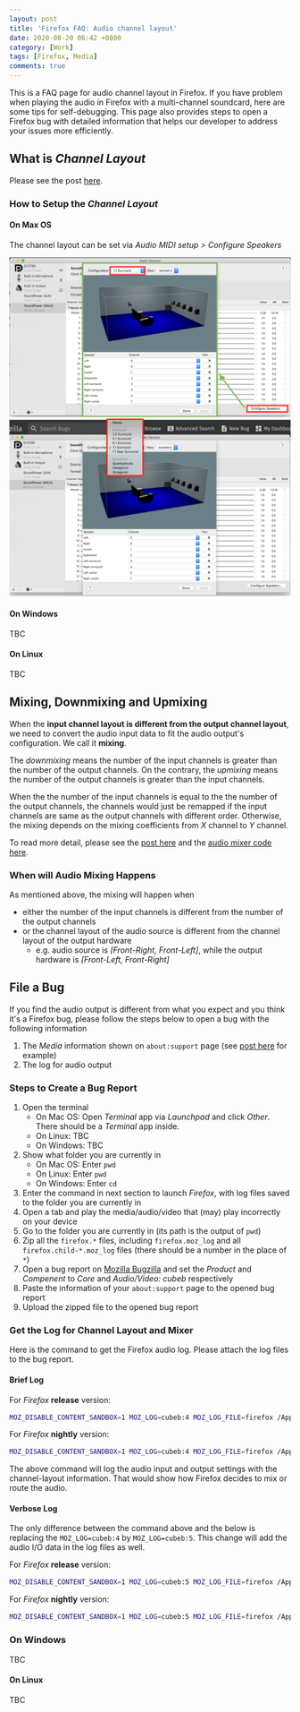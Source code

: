 ```yaml
---
layout: post
title: 'Firefox FAQ: Audio channel layout'
date: 2020-08-20 06:42 +0800
category: [Work]
tags: [Firefox, Media]
comments: true
---
```


This is a FAQ page for audio channel layout in Firefox.
If you have problem when playing the audio in Firefox with a multi-channel soundcard,
here are some tips for self-debugging.
This page also provides steps to open a Firefox bug with detailed information
that helps our developer to address your issues more efficiently.

<!--read more-->

## What is *Channel Layout*

Please see the post [here][audio5point1].

### How to Setup the *Channel Layout*

#### On Max OS

The channel layout can be set via *Audio MIDI setup > Configure Speakers*

![audio-midi-setup][audio-midi-setup]
![configure-speakers][configure-speakers]

#### On Windows

TBC

#### On Linux

TBC

## Mixing, Downmixing and Upmixing

When the **input channel layout is different from the output channel layout**,
we need to convert the audio input data to fit the audio output's configuration.
We call it **mixing**.

The *downmixing* means the number of the input channels is greater than the number of the output channels. On the contrary, the *upmixing* means the number of the output channels is greater than the input channels.

When the the number of the input channels is equal to the the number of the output channels, the channels would just be remapped if the input channels are same as the output channels with different order. Otherwise, the mixing depends on the mixing coefficients from *X* channel to *Y* channel.

To read more detail, please see the [post here][audio5point1]
and the [audio mixer code here][audiomixer].

### When will Audio Mixing Happens

As mentioned above, the mixing will happen when

- either the number of the input channels is different from the number of the output channels
- or the channel layout of the audio source is different from the channel layout of the output hardware
  - e.g. audio source is *[Front-Right, Front-Left]*, while the output hardware is *[Front-Left, Front-Right]*

## File a Bug

If you find the audio output is different from what you expect and you think it's a Firefox bug,
please follow the steps below to open a bug with the following information

1. The *Media* information shown on `about:support` page (see [post here][aboutsupport] for example)
2. The log for audio output
  
### Steps to Create a Bug Report

1. Open the terminal
    - On Mac OS: Open *Terminal* app via *Launchpad* and click *Other*.
      There should be a *Terminal* app inside.
    - On Linux: TBC
    - On Windows: TBC
2. Show what folder you are currently in
    - On Mac OS: Enter `pwd`
    - On Linux: Enter `pwd`
    - On Windows: Enter `cd`
3. Enter the command in next section to launch *Firefox*,
   with log files saved to the folder you are currently in
4. Open a tab and play the media/audio/video that (may) play incorrectly on your device
5. Go to the folder you are currently in (its path is the output of `pwd`)
6. Zip all the `firefox.*` files, including `firefox.moz_log` and all `firefox.child-*.moz_log` files (there should be a number in the place of `*`)
7. Open a bug report on [Mozilla Bugzilla](https://bugzilla.mozilla.org/enter_bug.cgi?product=Core&component=Audio%2FVideo%3A+cubeb)
   and set the *Product* and *Compenent* to *Core* and *Audio/Video: cubeb* respectively
8. Paste the information of your `about:support` page to the opened bug report
9. Upload the zipped file to the opened bug report

### Get the Log for Channel Layout and Mixer

Here is the command to get the Firefox audio log.
Please attach the log files to the bug report.

#### Brief Log

For *Firefox* **release** version:

```sh
MOZ_DISABLE_CONTENT_SANDBOX=1 MOZ_LOG=cubeb:4 MOZ_LOG_FILE=firefox /Applications/Firefox.app/Contents/MacOS/firefox
```

For *Firefox* **nightly** version:

```sh
MOZ_DISABLE_CONTENT_SANDBOX=1 MOZ_LOG=cubeb:4 MOZ_LOG_FILE=firefox /Applications/Firefox\ Nightly.app/Contents/MacOS/firefox
```

The above command will log the audio input and output settings with the channel-layout information.
That would show how Firefox decides to mix or route the audio.

#### Verbose Log

The only difference between the command above and the below
is replacing the `MOZ_LOG=cubeb:4` by `MOZ_LOG=cubeb:5`.
This change will add the audio I/O data in the log files as well.

For *Firefox* **release** version:

```sh
MOZ_DISABLE_CONTENT_SANDBOX=1 MOZ_LOG=cubeb:5 MOZ_LOG_FILE=firefox /Applications/Firefox.app/Contents/MacOS/firefox
```

For *Firefox* **nightly** version:

```sh
MOZ_DISABLE_CONTENT_SANDBOX=1 MOZ_LOG=cubeb:5 MOZ_LOG_FILE=firefox /Applications/Firefox\ Nightly.app/Contents/MacOS/firefox
```

### On Windows

TBC

#### On Linux

TBC

[audio5point1]: audio-5-1#channel-layout
[audiomixer]: https://github.com/ChunMinChang/audio-mixer "An Audio Mixer in Rust"
[aboutsupport]: audio-device-information-on-firefox

[audio-midi-setup]: ../images/posts/multichannel/audio-midi-setup.png "Audio MIDI Setup"
[configure-speakers]: ../images/posts/multichannel/configure-speakers.png "Configure Speakers"
